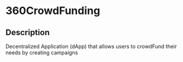 # 360CrowdFunding

## Description

Decentralized Application (dApp) that allows users to crowdFund their needs by creating campaigns
